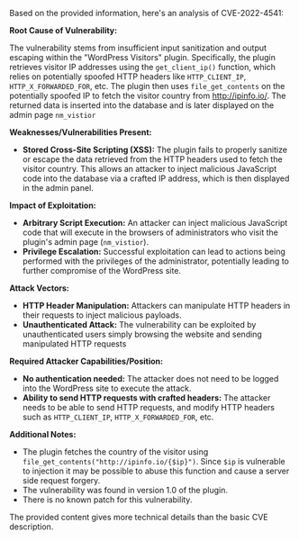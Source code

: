 Based on the provided information, here's an analysis of CVE-2022-4541:

**Root Cause of Vulnerability:**

The vulnerability stems from insufficient input sanitization and output escaping within the "WordPress Visitors" plugin. Specifically, the plugin retrieves visitor IP addresses using the `get_client_ip()` function, which relies on potentially spoofed HTTP headers like `HTTP_CLIENT_IP`, `HTTP_X_FORWARDED_FOR`, etc. The plugin then uses `file_get_contents` on the potentially spoofed IP to fetch the visitor country from http://ipinfo.io/. The returned data is inserted into the database and is later displayed on the admin page `nm_vistior`

**Weaknesses/Vulnerabilities Present:**

*   **Stored Cross-Site Scripting (XSS):** The plugin fails to properly sanitize or escape the data retrieved from the HTTP headers used to fetch the visitor country. This allows an attacker to inject malicious JavaScript code into the database via a crafted IP address, which is then displayed in the admin panel.

**Impact of Exploitation:**

*   **Arbitrary Script Execution:** An attacker can inject malicious JavaScript code that will execute in the browsers of administrators who visit the plugin's admin page (`nm_vistior`).
*   **Privilege Escalation:** Successful exploitation can lead to actions being performed with the privileges of the administrator, potentially leading to further compromise of the WordPress site.

**Attack Vectors:**

*   **HTTP Header Manipulation:** Attackers can manipulate HTTP headers in their requests to inject malicious payloads.
*   **Unauthenticated Attack:** The vulnerability can be exploited by unauthenticated users simply browsing the website and sending manipulated HTTP requests

**Required Attacker Capabilities/Position:**

*   **No authentication needed:** The attacker does not need to be logged into the WordPress site to execute the attack.
*   **Ability to send HTTP requests with crafted headers:** The attacker needs to be able to send HTTP requests, and modify HTTP headers such as `HTTP_CLIENT_IP`, `HTTP_X_FORWARDED_FOR`, etc.

**Additional Notes:**
* The plugin fetches the country of the visitor using `file_get_contents("http://ipinfo.io/{$ip}")`. Since `$ip` is vulnerable to injection it may be possible to abuse this function and cause a server side request forgery.
* The vulnerability was found in version 1.0 of the plugin.
* There is no known patch for this vulnerability.

The provided content gives more technical details than the basic CVE description.